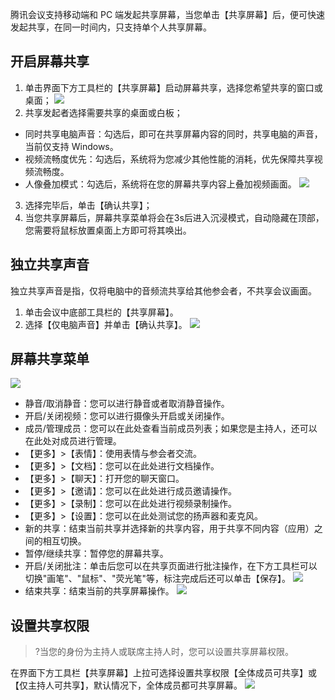 腾讯会议支持移动端和 PC 端发起共享屏幕，当您单击【共享屏幕】后，便可快速发起共享，在同一时间内，只支持单个人共享屏幕。



## 开启屏幕共享
1. 单击界面下方工具栏的【共享屏幕】启动屏幕共享，选择您希望共享的窗口或桌面；
![](https://main.qcloudimg.com/raw/65e79b3e8fd37d059503b436435c81bc.jpg)
2. 共享发起者选择需要共享的桌面或白板；
 - 同时共享电脑声音：勾选后，即可在共享屏幕内容的同时，共享电脑的声音，当前仅支持 Windows。
 - 视频流畅度优先：勾选后，系统将为您减少其他性能的消耗，优先保障共享视频流畅度。
 - 人像叠加模式：勾选后，系统将在您的屏幕共享内容上叠加视频画面。
![](https://main.qcloudimg.com/raw/d767051155e8ddf4c56f86cd18621dcf.jpg)
3. 选择完毕后，单击【确认共享】；
4. 当您共享屏幕后，屏幕共享菜单将会在3s后进入沉浸模式，自动隐藏在顶部，您需要将鼠标放置桌面上方即可将其唤出。

## 独立共享声音
独立共享声音是指，仅将电脑中的音频流共享给其他参会者，不共享会议画面。
1. 单击会议中底部工具栏的【共享屏幕】。
2. 选择【仅电脑声音】并单击【确认共享】。
![](https://main.qcloudimg.com/raw/c1a5d3b9572921e8c215c47652acb903.jpg)

## 屏幕共享菜单
![](https://main.qcloudimg.com/raw/8d9197f65c954bd790942450253a2fe7.jpg)
- 静音/取消静音：您可以进行静音或者取消静音操作。
- 开启/关闭视频：您可以进行摄像头开启或关闭操作。
- 成员/管理成员：您可以在此处查看当前成员列表；如果您是主持人，还可以在此处对成员进行管理。
- 【更多】>【表情】：使用表情与参会者交流。
- 【更多】>【文档】：您可以在此处进行文档操作。
- 【更多】>【聊天】：打开您的聊天窗口。
- 【更多】>【邀请】：您可以在此处进行成员邀请操作。
- 【更多】>【录制】：您可以在此处进行视频录制操作。
- 【更多】>【设置】：您可以在此处测试您的扬声器和麦克风。
- 新的共享：结束当前共享并选择新的共享内容，用于共享不同内容（应用）之间的相互切换。
- 暂停/继续共享：暂停您的屏幕共享。
- 开启/关闭批注：单击后您可以在共享页面进行批注操作，在下方工具栏可以切换"画笔"、"鼠标"、"荧光笔"等，标注完成后还可以单击【保存】。
![](https://main.qcloudimg.com/raw/92da5534ea0530525e86e4e8dfbb0a6f.jpg)
- 结束共享：结束当前的共享屏幕操作。
![](https://main.qcloudimg.com/raw/482592abb3863a1c075cf9e5d8aa9d11.jpg)

## 设置共享权限
>?当您的身份为主持人或联席主持人时，您可以设置共享屏幕权限。

在界面下方工具栏【共享屏幕】上拉可选择设置共享权限【全体成员可共享】或【仅主持人可共享】，默认情况下，全体成员都可共享屏幕。
![](https://main.qcloudimg.com/raw/81b8b0e2fa6a8a563b2eb2ae4758c5b1.png)

